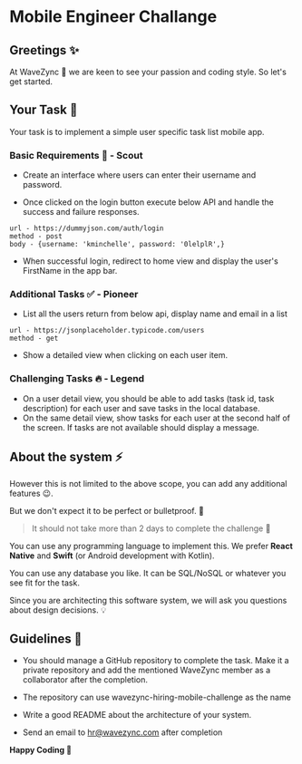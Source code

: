 # Mobile Engineer Challange

## Greetings :sparkles:

At WaveZync 🌊 we are keen to see your passion and coding style.
So let's get started.

## Your Task :rocket:

Your task is to implement a simple user specific task list mobile app.

### Basic Requirements :memo: - Scout

-  Create an interface where users can enter their username and password.

-   Once clicked on the login button execute below API and handle the success and failure
    responses.
```
url - https://dummyjson.com/auth/login
method - post
body - {username: 'kminchelle', password: '0lelplR',}
```
-   When successful login, redirect to home view and display the user's FirstName in the app bar.
### Additional Tasks :white_check_mark: - Pioneer

-   List all the users return from below api, display name and email in a list

```
url - https://jsonplaceholder.typicode.com/users
method - get
```
-   Show a detailed view when clicking on each user item.
### Challenging Tasks :fire: - Legend


-   On a user detail view, you should be able to add tasks (task id, task description) for each
    user and save tasks in the local database.
-   On the same detail view, show tasks for each user at the second half of the screen. If
    tasks are not available should display a message.

## About the system :zap:

However this is not limited to the above scope, you can add any additional features :wink:.

But we don't expect it to be perfect or bulletproof. :gun:

> It should not take more than 2 days to complete the challenge :construction:

You can use any programming language to implement this.
We prefer **React Native** and **Swift** (or Android development with Kotlin).

You can use any database you like. It can be SQL/NoSQL or whatever you see fit for the task.

Since you are architecting this software system, we will ask you questions about design decisions. :bulb:

## Guidelines :hammer:

- You should manage a GitHub repository to complete the task. Make it a private repository and add the mentioned WaveZync member as a collaborator after the completion.

- The repository can use wavezync-hiring-mobile-challenge as the name

- Write a good README about the architecture of your system.

- Send an email to hr@wavezync.com after completion

**Happy Coding :tada:**
